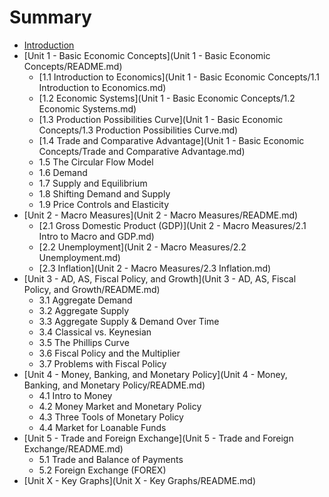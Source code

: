 # Summary

* [Introduction](README.md)
* [Unit 1 - Basic Economic Concepts](Unit 1 - Basic Economic Concepts/README.md)
   * [1.1 Introduction to Economics](Unit 1 - Basic Economic Concepts/1.1 Introduction to Economics.md)
   * [1.2 Economic Systems](Unit 1 - Basic Economic Concepts/1.2 Economic Systems.md)
   * [1.3 Production Possibilities Curve](Unit 1 - Basic Economic Concepts/1.3 Production Possibilities Curve.md)
   * [1.4 Trade and Comparative Advantage](Unit 1 - Basic Economic Concepts/Trade and Comparative Advantage.md)
   * 1.5 The Circular Flow Model
   * 1.6 Demand
   * 1.7 Supply and Equilibrium
   * 1.8 Shifting Demand and Supply
   * 1.9 Price Controls and Elasticity
* [Unit 2 - Macro Measures](Unit 2 - Macro Measures/README.md)
   * [2.1 Gross Domestic Product (GDP)](Unit 2 - Macro Measures/2.1 Intro to Macro and GDP.md)
   * [2.2 Unemployment](Unit 2 - Macro Measures/2.2 Unemployment.md)
   * [2.3 Inflation](Unit 2 - Macro Measures/2.3 Inflation.md)
* [Unit 3 - AD, AS, Fiscal Policy, and Growth](Unit 3 - AD, AS, Fiscal Policy, and Growth/README.md)
   * 3.1 Aggregate Demand
   * 3.2 Aggregate Supply
   * 3.3 Aggregate Supply & Demand Over Time
   * 3.4 Classical vs. Keynesian
   * 3.5 The Phillips Curve
   * 3.6 Fiscal Policy and the Multiplier
   * 3.7 Problems with Fiscal Policy
* [Unit 4 - Money, Banking, and Monetary Policy](Unit 4 - Money, Banking, and Monetary Policy/README.md)
   * 4.1 Intro to Money
   * 4.2 Money Market and Monetary Policy
   * 4.3 Three Tools of Monetary Policy
   * 4.4 Market for Loanable Funds
* [Unit 5 - Trade and Foreign Exchange](Unit 5 - Trade and Foreign Exchange/README.md)
   * 5.1 Trade and Balance of Payments
   * 5.2 Foreign Exchange (FOREX)
* [Unit X - Key Graphs](Unit X - Key Graphs/README.md)

